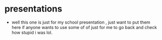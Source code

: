 # presentations
+ well this one is just for my school presentation , just want to put them here if anyone wants to use some of 
of just for me to go back and check how stupid i was lol.
